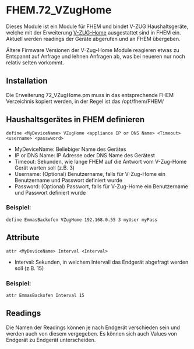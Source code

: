 # FHEM.72_VZugHome
Dieses Module ist ein Module für FHEM und bindet V-ZUG Haushaltsgeräte, welche mit der Erweiterung [V-ZUG-Home](https://home.vzug.com) ausgestattet sind in FHEM ein.
Aktuell werden readings der Geräte abgerufen und an FHEM übergeben.

Ältere Firmware Versionen der V-Zug-Home Module reagieren etwas zu Entspannt auf Anfrage und lehnen Anfragen ab, was bei neueren nur noch relativ selten vorkommt.  

## Installation
Die Erweiterung 72_VZugHome.pm muss in das entsprechende FHEM Verzeichnis kopiert werden, in der Regel ist das /opt/fhem/FHEM/

## Haushaltsgerätes in FHEM definieren
    define <MyDeviceName> VZugHome <appliance IP or DNS Name> <Timeout> <username> <passwword>

* MyDeviceName: Beliebiger Name des Gerätes
* IP or DNS Name: IP Adresse oder DNS Name des Gerätest
* Timeout: Sekunden, wie lange FHEM auf die Antwort vom V-Zug-Home Gerät warten soll (z.B. 3)
* Username: \(Optional) Benutzername, falls für V-Zug-Home ein Benutzername und Passwort definiert wurde
* Password: \(Optional) Passwort, falls für V-Zug-Home ein Benutzername und Passwort definiert wurde

### Beispiel:

    define EmmasBackofen VZugHome 192.168.0.55 3 myUser myPass

## Attribute
    attr <MyDeviceName> Interval <Interval>

* Interval: Sekunden, in welchem Intervall das Endgerät abgefragt werden soll (z.B. 15)

### Beispiel:

    attr EmmasBackofen Interval 15

## Readings
Die Namen der Readings können je nach Endgerät verschieden sein und werden auch von diesem vergegeben. Es können sich auch Values von Endgerät zu Endgerät unterscheiden.